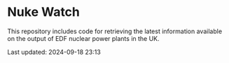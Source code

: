# Nuke Watch

This repository includes code for retrieving the latest information available on the output of EDF nuclear power plants in the UK.

Last updated: 2024-09-18 23:13